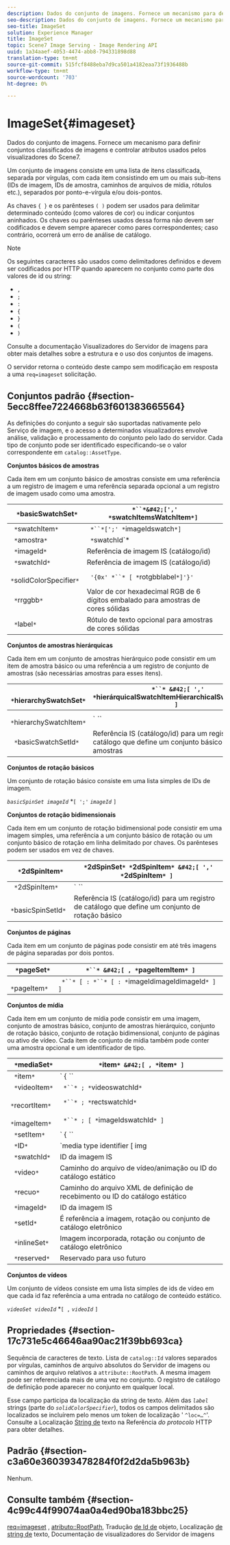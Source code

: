 ```yaml
---
description: Dados do conjunto de imagens. Fornece um mecanismo para definir conjuntos classificados de imagens e controlar atributos usados pelos visualizadores do Scene7.
seo-description: Dados do conjunto de imagens. Fornece um mecanismo para definir conjuntos classificados de imagens e controlar atributos usados pelos visualizadores do Scene7.
seo-title: ImageSet
solution: Experience Manager
title: ImageSet
topic: Scene7 Image Serving - Image Rendering API
uuid: 1a34aaef-4053-4474-abb8-794331898d88
translation-type: tm+mt
source-git-commit: 515fcf8488eba7d9ca501a4182eaa73f1936488b
workflow-type: tm+mt
source-wordcount: '703'
ht-degree: 0%

---
```



# ImageSet{#imageset}

Dados do conjunto de imagens. Fornece um mecanismo para definir conjuntos classificados de imagens e controlar atributos usados pelos visualizadores do Scene7.

Um conjunto de imagens consiste em uma lista de itens classificada, separada por vírgulas, com cada item consistindo em um ou mais sub-itens (IDs de imagem, IDs de amostra, caminhos de arquivos de mídia, rótulos etc.), separados por ponto-e-vírgula e/ou dois-pontos.

As chaves `{ }` e os parênteses `( )` podem ser usados para delimitar determinado conteúdo (como valores de cor) ou indicar conjuntos aninhados. Os chaves ou parênteses usados dessa forma não devem ser codificados e devem sempre aparecer como pares correspondentes; caso contrário, ocorrerá um erro de análise de catálogo.

>[!NOTE]
>
>Os seguintes caracteres são usados como delimitadores definidos e devem ser codificados por HTTP quando aparecem no conjunto como parte dos valores de id ou string:
>
>* `,`
>* `;`
>* `:`
>* `{`
>* `}`
>* `(`
>* `)`



Consulte a documentação Visualizadores do Servidor de imagens para obter mais detalhes sobre a estrutura e o uso dos conjuntos de imagens.

O servidor retorna o conteúdo deste campo sem modificação em resposta a uma `req=imageset` solicitação.

## Conjuntos padrão {#section-5ecc8ffee7224668b63f601383665564}

As definições do conjunto a seguir são suportadas nativamente pelo Serviço de imagem, e o acesso a determinados visualizadores envolve análise, validação e processamento do conjunto pelo lado do servidor. Cada tipo de conjunto pode ser identificado especificando-se o valor correspondente em `catalog::AssetType`.

**Conjuntos básicos de amostras**

Cada item em um conjunto básico de amostras consiste em uma referência a um registro de imagem e uma referência separada opcional a um registro de imagem usado como uma amostra.

| ` *`basicSwatchSet`*` | ` *``*&#42;[',' *`swatchItemsWatchItem`*]` |
|---|---|
| ` *`swatchItem`*` | ` *``*[';' *`imageIdswatch`*]` |
| ` *`amostra`*` | ` *`swatchId`*|solidColorSpecifier` |
| ` *`imageId`*` | Referência de imagem IS (catálogo/id) |
| ` *`swatchId`*` | Referência de imagem IS (catálogo/id) |
| ` *`solidColorSpecifier`*` | ` '{0x' *``* [ *`rotgbblabel`*]'}'` |
| ` *`rrggbb`*` | Valor de cor hexadecimal RGB de 6 dígitos embalado para amostras de cores sólidas |
| ` *`label`*` | Rótulo de texto opcional para amostras de cores sólidas |

**Conjuntos de amostras hierárquicas**

Cada item em um conjunto de amostras hierárquico pode consistir em um item de amostra básico ou uma referência a um registro de conjunto de amostras (são necessárias amostras para esses itens).

| ` *`hierarchySwatchSet`*` | ` *``* &#42;[ ',' *`hierárquicalSwatchItemHierarchicalSwatchItem`* ]` |
|---|---|
| ` *`hierarchySwatchItem`*` | ` *``* | { *``* ';' *`swatchItembasicSwatchSetIdswatch`* }` |
| ` *`basicSwatchSetId`*` | Referência IS (catálogo/id) para um registro de catálogo que define um conjunto básico de amostras |

**Conjuntos de rotação básicos**

Um conjunto de rotação básico consiste em uma lista simples de IDs de imagem.

*`basicSpinSet imageId`*  *`[ ';'`  *`imageId`* `]`

**Conjuntos de rotação bidimensionais**

Cada item em um conjunto de rotação bidimensional pode consistir em uma imagem simples, uma referência a um conjunto básico de rotação ou um conjunto básico de rotação em linha delimitado por chaves. Os parênteses podem ser usados em vez de chaves.

| ` *`2dSpinItem`*` | ` *`2dSpinSet`* *`2dSpinItem`* &#42;[ ',' *`2dSpinItem`* ]` |
|---|---|
| ` *`2dSpinItem`*` | ` *``* | { '{' *``* '}' } | *`imageIdbasicSpinSetBasicSpinSetId`*` |
| ` *`basicSpinSetId`*` | Referência IS (catálogo/id) para um registro de catálogo que define um conjunto de rotação básico |

**Conjuntos de páginas**

Cada item em um conjunto de páginas pode consistir em até três imagens de página separadas por dois pontos.

| ` *`pageSet`*` | ` *``* &#42;[ , *`pageItemItem`* ]` |
|---|---|
| ` *`pageItem`*` | ` *``* [ : *``* [ : *`imageIdimageIdimageId`* ] ]` |

**Conjuntos de mídia**

Cada item em um conjunto de mídia pode consistir em uma imagem, conjunto de amostras básico, conjunto de amostras hierárquico, conjunto de rotação básico, conjunto de rotação bidimensional, conjunto de páginas ou ativo de vídeo. Cada item de conjunto de mídia também pode conter uma amostra opcional e um identificador de tipo.

| ` *`mediaSet`*` | ` *`item`* &#42;[ , *`item`* ]` |
|---|---|
| ` *`item`*` | ` { *``* | *``* | *``*}} | *``* } [ ; [ *``* ] [ ; [ *`videoItemItemImageItemItemItemIDreserved`* ] ] ]` |
| ` *`videoItem`*` | ` *``* ; *`videoswatchId`*` |
| ` *`recortItem`*` | ` *``* ; *`rectswatchId`*` |
| ` *`imageItem`*` | ` *``* ; [ *`imageIdswatchId`* ]` |
| ` *`setItem`*` | ` { *``* | { '{' *``* '}' } } ; *`setIdinlineSetWatchId`*` |
| ` *`ID`*` | `media type identifier [ img | basic | advanced_image | img | img_set | advanced_imageset | advanced_swatchset | spin | video ]` |
| ` *`swatchId`*` | ID da imagem IS |
| ` *`video`*` | Caminho do arquivo de vídeo/animação ou ID do catálogo estático |
| ` *`recuo`*` | Caminho do arquivo XML de definição de recebimento ou ID do catálogo estático |
| ` *`imageId`*` | ID da imagem IS |
| ` *`setId`*` | É referência a imagem, rotação ou conjunto de catálogo eletrônico |
| ` *`inlineSet`*` | Imagem incorporada, rotação ou conjunto de catálogo eletrônico |
| ` *`reserved`*` | Reservado para uso futuro |

**Conjuntos de vídeos**

Um conjunto de vídeos consiste em uma lista simples de ids de vídeo em que cada id faz referência a uma entrada no catálogo de conteúdo estático.

*`videoSet videoId`*  *`[ ,`  *`videoId`* `]`

## Propriedades {#section-17c731e5c46646aa90ac21f39bb693ca}

Sequência de caracteres de texto. Lista de `catalog::Id` valores separados por vírgulas, caminhos de arquivo absolutos do Servidor de imagens ou caminhos de arquivo relativos a `attribute::RootPath`. A mesma imagem pode ser referenciada mais de uma vez no conjunto. O registro de catálogo de definição pode aparecer no conjunto em qualquer local.

Esse campo participa da localização da string de texto. Além das *`label`* strings (parte do *`solidColorSpecifier`*), todos os campos delimitados são localizados se incluírem pelo menos um token de localização &#39; `^loc=…^`&#39;. Consulte a Localização [String de](/help/aem-is-ir-api/is-api/http-ref/image-serving-api-ref/c-http-protocol-reference/c-syntax-and-features/r-text-string-localization.md) texto na Referência *do protocolo* HTTP para obter detalhes.

## Padrão {#section-c3a60e360393478284f0f2d2da5b963b}

Nenhum.

## Consulte também {#section-4c99c44f99074aa0a4ed90ba183bbc25}

[req=imageset](/help/aem-is-ir-api/is-api/http-ref/image-serving-api-ref/c-http-protocol-reference/c-command-reference/r-req/r-req.md) , [atributo::RootPath](/help/aem-is-ir-api/is-api/image-catalog/image-serving-api-ref/c-image-catalog-reference/c-attributes-reference/r-rootpath.md), Tradução [de Id de](/help/aem-is-ir-api/is-api/http-ref/image-serving-api-ref/c-http-protocol-reference/c-syntax-and-features/r-object-id-translation.md) objeto, Localização [de string de](/help/aem-is-ir-api/is-api/http-ref/image-serving-api-ref/c-http-protocol-reference/c-syntax-and-features/r-text-string-localization.md) texto, Documentação de visualizadores do Servidor de imagens

